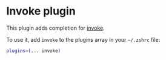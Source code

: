 # Invoke plugin

This plugin adds completion for [invoke](https://github.com/pyinvoke/invoke).

To use it, add `invoke` to the plugins array in your `~/.zshrc` file:

```zsh
plugins=(... invoke)
```
